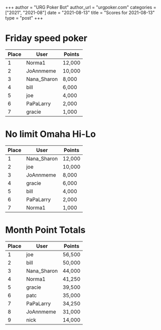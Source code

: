 +++
author = "URG Poker Bot"
author_url = "urgpoker.com"
categories = ["2021", "2021-08"]
date = "2021-08-13"
title = "Scores for 2021-08-13"
type = "post"
+++
# Friday speed poker

| Place | User | Points |
|-------|------|--------|
| 1 | Norma1 | 12,000 |
| 2 | JoAnnmeme | 10,000 |
| 3 | Nana_Sharon | 8,000 |
| 4 | bill | 6,000 |
| 5 | joe | 4,000 |
| 6 | PaPaLarry | 2,000 |
| 7 | gracie | 1,000 |

# No limit Omaha Hi-Lo

| Place | User | Points |
|-------|------|--------|
| 1 | Nana_Sharon | 12,000 |
| 2 | joe | 10,000 |
| 3 | JoAnnmeme | 8,000 |
| 4 | gracie | 6,000 |
| 5 | bill | 4,000 |
| 6 | PaPaLarry | 2,000 |
| 7 | Norma1 | 1,000 |

# Month Point Totals

| Place | User | Points |
|-------|------|--------|
| 1 | joe | 56,500 |
| 2 | bill | 50,000 |
| 3 | Nana_Sharon | 44,000 |
| 4 | Norma1 | 41,250 |
| 5 | gracie | 39,500 |
| 6 | patc | 35,000 |
| 7 | PaPaLarry | 34,250 |
| 8 | JoAnnmeme | 31,000 |
| 9 | nick | 14,000 |
